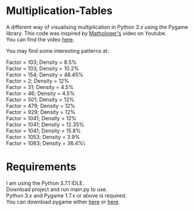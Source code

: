 # Multiplication-Tables
A different way of visualising multiplication in Python 3.x using the Pygame library.
This code was inspired by [Mathologer's](https://www.youtube.com/channel/UC1_uAIS3r8Vu6JjXWvastJg) video on Youtube.\
You can find the video [here](https://www.youtube.com/watch?v=qhbuKbxJsk8).

You may find some interesting patterns at:

Factor = 103; Density = 8.5%\
Factor = 103; Density = 10.2%\
Factor = 154; Density = 48.45%\
Factor = 2; Density = 12%\
Factor = 31; Density = 4.5%\
Factor = 46; Density = 4.5%\
Factor = 501; Density = 12%\
Factor = 479; Density = 12%\
Factor = 929; Density = 12%\
Factor = 1041; Density = 12%\
Factor = 1041; Density = 12.35%\
Factor = 1041; Density = 15.8%\
Factor = 1053; Density = 3.9%\
Factor = 1063; Density = 36.4%\

# Requirements
I am using the Python 3.7.1 IDLE.\
Download project and run main.py to use.\
Python 3.x and Pygame 1.7.x or above is required.\
You can download pygame either [here](https://www.pygame.org/download.shtml) or [here](https://bitbucket.org/pygame/pygame/downloads/).
